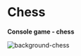 # Chess
**Console game - chess**

![background-chess](https://user-images.githubusercontent.com/42092212/55656841-101c1c00-5801-11e9-9b5a-2c4dc94f27f8.png)
